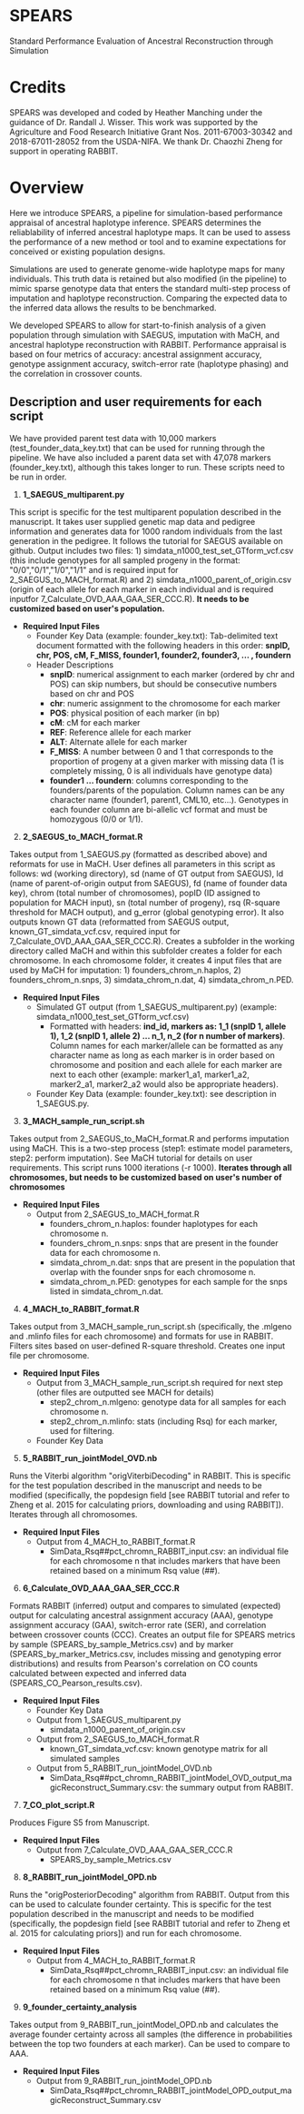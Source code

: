 # SPEARS
Standard Performance Evaluation of Ancestral Reconstruction through Simulation

# Credits
SPEARS was developed and coded by Heather Manching under the guidance of Dr. Randall J. Wisser. This work was supported by the Agriculture and Food Research Initiative Grant Nos. 2011-67003-30342 and 2018-67011-28052 from the USDA-NIFA. We thank Dr. Chaozhi Zheng for support in operating RABBIT.

# Overview
Here we introduce SPEARS, a pipeline for simulation-based performance appraisal of ancestral haplotype inference. SPEARS determines the reliablability of inferred ancestral haplotype maps. It can be used to assess the performance of a new method or tool and to examine expectations for conceived or existing population designs. 

Simulations are used to generate genome-wide haplotype maps for many individuals. This truth data is retained but also modified (in the pipeline) to mimic sparse genotype data that enters the standard multi-step process of imputation and haplotype reconstruction. Comparing the expected data to the inferred data allows the results to be benchmarked.

We developed SPEARS to allow for start-to-finish analysis of a given population through simulation with SAEGUS, imputation with MaCH, and ancestral haplotype reconstruction with RABBIT. Performance appraisal is based on four metrics of accuracy: ancestral assignment accuracy, genotype assignment accuracy, switch-error rate (haplotype phasing) and the correlation in crossover counts.

## Description and user requirements for each script

We have provided parent test data with 10,000 markers (test_founder_data_key.txt) that can be used for running through the pipeline. We have also included a parent data set with 47,078 markers (founder_key.txt), although this takes longer to run. These scripts need to be run in order.

1. **1_SAEGUS_multiparent.py**

This script is specific for the test multiparent population described in the manuscript. It takes user supplied genetic map data and pedigree information and generates data for 1000 random individuals from the last generation in the pedigree. It follows the tutorial for SAEGUS available on github. Output includes two files: 1) simdata_n1000_test_set_GTform_vcf.csv (this include genotypes for all sampled progeny in the format: "0/0","0/1","1/0","1/1" and is required input for 2_SAEGUS_to_MACH_format.R) and 2) simdata_n1000_parent_of_origin.csv (origin of each allele for each marker in each individual and is required inputfor 7_Calculate_OVD_AAA_GAA_SER_CCC.R). **It needs to be customized based on user's population.**

* **Required Input Files**
  * Founder Key Data (example: founder_key.txt): Tab-delimited text document formatted with the following headers in this order: **snpID, chr, POS, cM, F_MISS, founder1, founder2, founder3, ... , foundern**
   * Header Descriptions
     * **snpID**: numerical assignment to each marker (ordered by chr and POS) can skip numbers, but should be consecutive numbers based on chr and POS
     * **chr**: numeric assignment to the chromosome for each marker
     * **POS**: physical position of each marker (in bp)
     * **cM**: cM for each marker
     * **REF**: Reference allele for each marker
     * **ALT**: Alternate allele for each marker
     * **F_MISS**: A number between 0 and 1 that corresponds to the proportion of progeny at a given marker with missing data (1 is completely missing, 0 is all individuals have genotype data)
     * **founder1 ... foundern**: columns corresponding to the founders/parents of the population. Column names can be any character name (founder1, parent1, CML10, etc...). Genotypes in each founder column are bi-allelic vcf format and must be homozygous (0/0 or 1/1).
  

2. **2_SAEGUS_to_MACH_format.R**

Takes output from 1_SAEGUS.py (formatted as described above) and reformats for use in MaCH. User defines all parameters in this script as follows: wd (working directory), sd (name of GT output from SAEGUS), ld (name of parent-of-origin output from SAEGUS), fd (name of founder data key), chrom (total number of chromosomes), popID (ID assigned to population for MACH input), sn (total number of progeny), rsq (R-square threshold for MACH output), and g_error (global genotyping error). It also outputs known GT data (reformatted from SAEGUS output, known_GT_simdata_vcf.csv, required input for 7_Calculate_OVD_AAA_GAA_SER_CCC.R). Creates a subfolder in the working directory called MaCH and within this subfolder creates a folder for each chromosome. In each chromosome folder, it creates 4 input files that are used by MaCH for imputation: 1) founders_chrom_n.haplos, 2) founders_chrom_n.snps, 3) simdata_chrom_n.dat, 4) simdata_chrom_n.PED.

* **Required Input Files**
  * Simulated GT output (from 1_SAEGUS_multiparent.py) (example: simdata_n1000_test_set_GTform_vcf.csv)
    * Formatted with headers: **ind_id, markers as: 1_1 (snpID 1, allele 1), 1_2 (snpID 1, allele 2) ... n_1, n_2 (for n number of markers)**. Column names for each marker/allele can be formatted as any character name as long as each marker is in order based on chromosome and position and each allele for each marker are next to each other (example: marker1_a1, marker1_a2, marker2_a1, marker2_a2 would also be appropriate headers).
  * Founder Key Data (example: founder_key.txt): see description in 1_SAEGUS.py.

3. **3_MACH_sample_run_script.sh**

Takes output from 2_SAEGUS_to_MaCH_format.R and performs imputation using MaCH. This is a two-step process (step1: estimate model parameters, step2: perform imputation). See MaCH tutorial for details on user requirements. This script runs 1000 iterations (-r 1000). **Iterates through all chromosomes, but needs to be customized based on user's number of chromosomes**

* **Required Input Files**
  * Output from 2_SAEGUS_to_MACH_format.R 
    * founders_chrom_n.haplos: founder haplotypes for each chromosome n. 
    * founders_chrom_n.snps: snps that are present in the founder data for each chromosome n. 
    * simdata_chrom_n.dat: snps that are present in the population that overlap with the founder snps for each chromosome n. 
    * simdata_chrom_n.PED: genotypes for each sample for the snps listed in simdata_chrom_n.dat. 

4. **4_MACH_to_RABBIT_format.R**

Takes output from 3_MACH_sample_run_script.sh (specifically, the .mlgeno and .mlinfo files for each chromosome) and formats for use in RABBIT. Filters sites based on user-defined R-square threshold. Creates one input file per chromosome. 

* **Required Input Files**
  * Output from 3_MACH_sample_run_script.sh required for next step (other files are outputted see MACH for details)
    * step2_chrom_n.mlgeno: genotype data for all samples for each chromosome n.
    * step2_chrom_n.mlinfo: stats (including Rsq) for each marker, used for filtering.
  * Founder Key Data

5. **5_RABBIT_run_jointModel_OVD.nb**

Runs the Viterbi algorithm "origViterbiDecoding" in RABBIT. This is specific for the test population described in the manuscript and needs to be modified (specifically, the popdesign field [see RABBIT tutorial and refer to Zheng et al. 2015 for calculating priors, downloading and using RABBIT]). Iterates through all chromosomes. 

* **Required Input Files**
  * Output from 4_MACH_to_RABBIT_format.R
    * SimData_Rsq##pct_chromn_RABBIT_input.csv: an individual file for each chromosome n that includes markers that have been retained based on a minimum Rsq value (##).

6. **6_Calculate_OVD_AAA_GAA_SER_CCC.R**

Formats RABBIT (inferred) output and compares to simulated (expected) output for calculating ancestral assignment accuracy (AAA), genotype assignment accuracy (GAA), switch-error rate (SER), and correlation between crossover counts (CCC). Creates an output file for SPEARS metrics by sample (SPEARS_by_sample_Metrics.csv) and by marker (SPEARS_by_marker_Metrics.csv, includes missing and genotyping error distributions) and results from Pearson's correlation on CO counts calculated between expected and inferred data (SPEARS_CO_Pearson_results.csv).  

* **Required Input Files**
  * Founder Key Data
  * Output from 1_SAEGUS_multiparent.py
    * simdata_n1000_parent_of_origin.csv
  * Output from 2_SAEGUS_to_MACH_format.R
    * known_GT_simdata_vcf.csv: known genotype matrix for all simulated samples
  * Output from 5_RABBIT_run_jointModel_OVD.nb
    * SimData_Rsq##pct_chromn_RABBIT_jointModel_OVD_output_magicReconstruct_Summary.csv: the summary output from RABBIT.

7. **7_CO_plot_script.R**

Produces Figure S5 from Manuscript.

* **Required Input Files**
  * Output from 7_Calculate_OVD_AAA_GAA_SER_CCC.R
    * SPEARS_by_sample_Metrics.csv

8. **8_RABBIT_run_jointModel_OPD.nb**

Runs the "origPosteriorDecoding" algorithm from RABBIT. Output from this can be used to calculate founder certainty. This is specific for the test population described in the manuscript and needs to be modified (specifically, the popdesign field [see RABBIT tutorial and refer to Zheng et al. 2015 for calculating priors]) and run for each chromosome.

* **Required Input Files**
  * Output from 4_MACH_to_RABBIT_format.R
    * SimData_Rsq##pct_chromn_RABBIT_input.csv: an individual file for each chromosome n that includes markers that have been retained based on a minimum Rsq value (##).
 
9. **9_founder_certainty_analysis**

Takes output from 9_RABBIT_run_jointModel_OPD.nb and calculates the average founder certainty across all samples (the difference in probabilities between the top two founders at each marker). Can be used to compare to AAA. 

* **Required Input Files**
  * Output from 9_RABBIT_run_jointModel_OPD.nb
    * SimData_Rsq##pct_chromn_RABBIT_jointModel_OPD_output_magicReconstruct_Summary.csv

